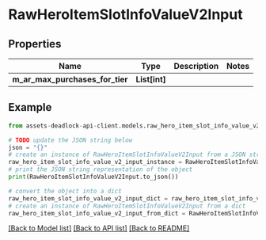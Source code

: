# RawHeroItemSlotInfoValueV2Input


## Properties

Name | Type | Description | Notes
------------ | ------------- | ------------- | -------------
**m_ar_max_purchases_for_tier** | **List[int]** |  | 

## Example

```python
from assets-deadlock-api-client.models.raw_hero_item_slot_info_value_v2_input import RawHeroItemSlotInfoValueV2Input

# TODO update the JSON string below
json = "{}"
# create an instance of RawHeroItemSlotInfoValueV2Input from a JSON string
raw_hero_item_slot_info_value_v2_input_instance = RawHeroItemSlotInfoValueV2Input.from_json(json)
# print the JSON string representation of the object
print(RawHeroItemSlotInfoValueV2Input.to_json())

# convert the object into a dict
raw_hero_item_slot_info_value_v2_input_dict = raw_hero_item_slot_info_value_v2_input_instance.to_dict()
# create an instance of RawHeroItemSlotInfoValueV2Input from a dict
raw_hero_item_slot_info_value_v2_input_from_dict = RawHeroItemSlotInfoValueV2Input.from_dict(raw_hero_item_slot_info_value_v2_input_dict)
```
[[Back to Model list]](../README.md#documentation-for-models) [[Back to API list]](../README.md#documentation-for-api-endpoints) [[Back to README]](../README.md)


